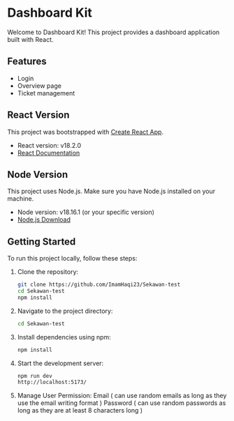 # Dashboard Kit

Welcome to Dashboard Kit! This project provides a dashboard application built with React.

## Features

- Login
- Overview page
- Ticket management

## React Version

This project was bootstrapped with [Create React App](https://github.com/facebook/create-react-app).

- React version: v18.2.0 
- [React Documentation](https://reactjs.org/)

## Node Version

This project uses Node.js. Make sure you have Node.js installed on your machine.

- Node version: v18.16.1 (or your specific version)
- [Node.js Download](https://nodejs.org/)

## Getting Started

To run this project locally, follow these steps:

1. Clone the repository:

   ```bash
   git clone https://github.com/ImamHaqi23/Sekawan-test
   cd Sekawan-test
   npm install
2. Navigate to the project directory:

    ```bash
   cd Sekawan-test
3. Install dependencies using npm:

    ```bash
   npm install
4. Start the development server:
    ```bash
   npm run dev
   http://localhost:5173/
5. Manage User Permission:
   Email ( can use random emails as long as they use the email writing format )
   Password ( can use random passwords as long as they are at least 8 characters long )
   
    
